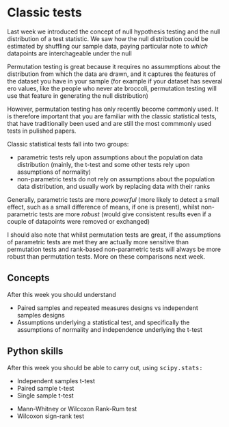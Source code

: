 # Classic tests

Last week we introduced the concept of null hypothesis testing and the
null distribution of a test statistic. We saw how the null
distribution could be estimated by shuffling our sample data, paying
particular note to <i>which</i> datapoints are interchageable under
the null

Permutation testing is great because it requires no assummptions about
the distribution from which the data are drawn, and it captures the
features of the dataset you have in your sample (for example if your
dataset has several ero values, like the people who never ate
broccoli, permutation testing will use that feature in generating the
null distribution)

However, permutation testing has only recently become commonly
used. It is therefore important that you are familiar with the
classic statistical tests, that have traditionally been used and are
still the most commmonly used tests in pulished papers.

Classic statistical tests fall into two groups:
* parametric tests rely upon assumptions about the population data distribution
(mainly, the t-test and some other tests rely upon assumptions of normality)
* non-parametric tests do not rely on assumptions about the population
  data distribution, and usually work by replacing data with their
  ranks

Generally, parametric tests are more <i>powerful</i> (more likely to
detect a small effect, such as a small difference of means, if one is
present), whilst non-parametric tests are more <i>robust</i> (would
give consistent results even if a couple of datapoints were removed or
exchanged)

I should also note that whilst permutation tests are great, if the
assumptions of parametric tests are met they are actually more
sensitive than permutation tests and rank-based non-parametric tests
will always be more robust than permutation tests. More on these
comparisons next week.

## Concepts

After this week you should understand

<ul>
<li>    Paired samples and repeated measures designs vs independent samples designs
<li>   Assumptions underlying a statistical test, and specifically the assumptions of normality and independence underlying the t-test
</ul>

## Python skills

After this week you should be able to carry out, using <tt>scipy.stats:</tt>

<ul>
 <li>   Independent samples t-test
<li>    Paired sample t-test
 <li>   Single sample t-test 
</ul>

<ul>
 <li>   Mann-Whitney or Wilcoxon Rank-Rum test
<li>    Wilcoxon sign-rank test
</ul>



